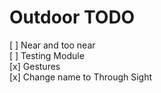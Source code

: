 # Outdoor TODO  
[ ] Near and too near  
[ ] Testing Module  
[x] Gestures  
[x] Change name to Through Sight  
